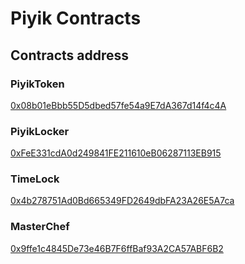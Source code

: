 # Piyik Contracts

## Contracts address

### PiyikToken
[0x08b01eBbb55D5dbed57fe54a9E7dA367d14f4c4A](https://bscscan.com/address/0x08b01eBbb55D5dbed57fe54a9E7dA367d14f4c4A)

### PiyikLocker
[0xFeE331cdA0d249841FE211610eB06287113EB915](https://bscscan.com/address/0xFeE331cdA0d249841FE211610eB06287113EB915)

### TimeLock
[0x4b278751Ad0Bd665349FD2649dbFA23A26E5A7ca](https://bscscan.com/address/0x4b278751ad0bd665349fd2649dbfa23a26e5a7ca)

### MasterChef
[0x9ffe1c4845De73e46B7F6ffBaf93A2CA57ABF6B2](https://bscscan.com/address/0x9ffe1c4845De73e46B7F6ffBaf93A2CA57ABF6B2)
